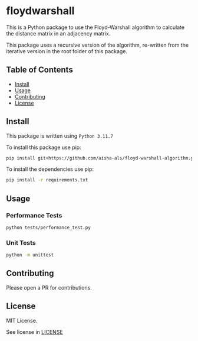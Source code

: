 # floydwarshall

This is a Python package to use the Floyd-Warshall algorithm to calculate the distance matrix in an adjacency matrix.

This package uses a recursive version of the algorithm, re-written from the iterative version in the root folder of this package.


## Table of Contents

- [Install](#Install)
- [Usage](#Usage)
- [Contributing](#Contributing)
- [License](#License)

## Install

This package is written using `Python 3.11.7`

To install this package use pip:
```sh
pip install git+https://github.com/aisha-als/floyd-warshall-algorithm.git
```

To install the dependencies use pip:
```sh
pip install -r requirements.txt
```

## Usage

### Performance Tests

```sh
python tests/performance_test.py
```

### Unit Tests

```sh
python -m unittest
```

## Contributing

Please open a PR for contributions.

## License

MIT License.

See license in [LICENSE](floyd-warshall-algorithm/LICENSE)